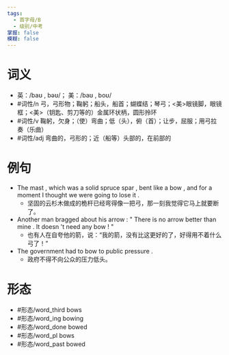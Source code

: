 ```yaml
---
tags:
  - 首字母/B
  - 级别/中考
掌握: false
模糊: false
---
```

# 词义
- 英：/baʊ , bəʊ/； 美：/baʊ , boʊ/
- #词性/n  弓，弓形物；鞠躬；船头，船首；蝴蝶结；琴弓；<美>眼镜脚，眼镜框；<美>（钥匙、剪刀等的）金属环状柄，圆形拎环
- #词性/v  鞠躬，欠身；（使）弯曲；低（头），俯（首）；让步，屈服；用弓拉奏（乐曲）
- #词性/adj  弯曲的，弓形的；近（船等）头部的，在前部的
# 例句
- The mast , which was a solid spruce spar , bent like a bow , and for a moment I thought we were going to lose it .
	- 坚固的云杉木做成的桅杆已经弯得像一把弓，那一刻我觉得它马上就要断了。
- Another man bragged about his arrow : " There is no arrow better than mine . It doesn 't need any bow ! "
	- 也有人在自夸他的箭，说：“我的箭，没有比这更好的了，好得用不着什么弓了！”
- The government had to bow to public pressure .
	- 政府不得不向公众的压力低头。
# 形态
- #形态/word_third bows
- #形态/word_ing bowing
- #形态/word_done bowed
- #形态/word_pl bows
- #形态/word_past bowed
